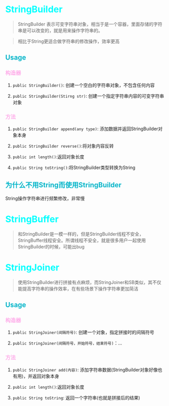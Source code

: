 <style>
h1 {
    color: aqua;
}
h2{
    color: rgb(0, 181, 201);
}
h3,h4 {
    color: #FF70DB93;    
}
</style>

# StringBuilder

> StringBuilder 表示可变字符串对象，相当于是一个容器，里面存储的字符串是可以改变的，就是用来操作字符串的。

> 相比于String更适合做字符串的修改操作，效率更高

## Usage

### 构造器

1. `public StringBuilder()`: 创建一个空白的字符串对象，不包含任何内容

2. `public StringBuilder(Stirng str)`: 创建一个指定字符串内容的可变字符串对象

### 方法

1. `public StringBuilder append(any type)`: 添加数据并返回StringBuilder对象本身

2. `public StringBuilder reverse()`:将对象内容反转

3. `public int length()`:返回对象长度

4. `public String toString()`:将StringBuilder类型转换为String


## 为什么不用String而使用StringBuilder

String操作字符串进行频繁修改，非常慢


# StringBuffer

> 和StringBuilder是一模一样的，但是StringBuilder线程不安全，StringBuffer线程安全。所谓线程不安全，就是很多用户一起使用StringBuilder的时候，可能出bug

# StringJoiner

> 使用StringBuilder进行拼接有点麻烦，而StringJoiner和SB类似，其不仅能提高字符串的操作效率，在有些场景下操作字符串更加简洁

## Usage

### 构造器

1. `public StringJoiner(间隔符号)`: 创建一个对象，指定拼接时的间隔符号

2. `public StringJoiner(间隔符号，开始符号，结束符号)`：...

### 方法

1. `public StringJoiner add(内容)`: 添加字符串数据(StringBuilder对象好像也有用)，并返回对象本身

2. `public int length()`:返回对象长度

3. `public String toString`: 返回一个字符串(也就是拼接后的结果)
